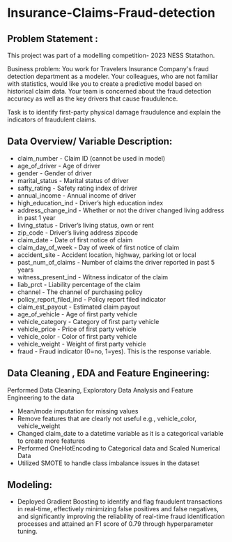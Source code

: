 # Insurance-Claims-Fraud-detection

<h2> Problem Statement :</h2>
This project was part of a modelling competition- 2023 NESS Statathon.

Business problem: You work for Travelers Insurance Company's fraud detection department as a modeler. Your colleagues, who are not familiar with statistics, would like you to create a predictive model based on historical claim data. Your team is concerned about the fraud detection accuracy as well as the key drivers that cause fraudulence.

Task is to identify first-party physical damage fraudulence and explain the indicators of fraudulent claims.

<h2> Data Overview/ Variable Description:</h2>

- claim_number - Claim ID (cannot be used in model)
- age_of_driver - Age of driver
- gender - Gender of driver
- marital_status - Marital status of driver
- safty_rating - Safety rating index of driver
- annual_income - Annual income of driver
- high_education_ind - Driver’s high education index
- address_change_ind - Whether or not the driver changed living address in past 1 year
- living_status - Driver’s living status, own or rent
- zip_code - Driver’s living address zipcode
- claim_date - Date of first notice of claim
- claim_day_of_week - Day of week of first notice of claim
- accident_site - Accident location, highway, parking lot or local
- past_num_of_claims - Number of claims the driver reported in past 5 years
- witness_present_ind - Witness indicator of the claim
- liab_prct - Liability percentage of the claim
- channel - The channel of purchasing policy
- policy_report_filed_ind - Policy report filed indicator
- claim_est_payout - Estimated claim payout
- age_of_vehicle - Age of first party vehicle
- vehicle_category - Category of first party vehicle
- vehicle_price - Price of first party vehicle
- vehicle_color - Color of first party vehicle
- vehicle_weight - Weight of first party vehicle
- fraud - Fraud indicator (0=no, 1=yes). This is the response variable.

<h2> Data Cleaning , EDA and Feature Engineering: </h2>

Performed Data Cleaning, Exploratory Data Analysis and Feature Engineering to the data

- Mean/mode imputation for missing values
- Remove features that are clearly not useful e.g., vehicle_color, vehicle_weight
- Changed claim_date to a datetime variable as it is a categorical variable to create more features
- Performed OneHotEncoding to Categorical data and Scaled Numerical Data
- Utilized SMOTE to handle class imbalance issues in the dataset

<h2> Modeling: </h2>

- Deployed Gradient Boosting to identify and flag fraudulent transactions in real-time, effectively minimizing false positives and false negatives, and significantly improving the reliability of real-time fraud identification processes and attained an F1 score of 0.79 through hyperparameter tuning.

